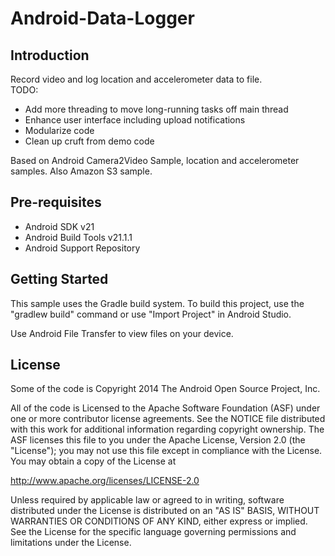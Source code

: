 # Android-Data-Logger

Introduction
------------

Record video and log location and accelerometer data to file.  
TODO: 
- Add more threading to move long-running tasks off main thread
- Enhance user interface including upload notifications
- Modularize code
- Clean up cruft from demo code

Based on Android Camera2Video Sample, location and accelerometer samples. Also Amazon S3 sample.

Pre-requisites
--------------

- Android SDK v21
- Android Build Tools v21.1.1
- Android Support Repository

Getting Started
---------------

This sample uses the Gradle build system. To build this project, use the
"gradlew build" command or use "Import Project" in Android Studio.

Use Android File Transfer to view files on your device.

License
-------

Some of the code is Copyright 2014 The Android Open Source Project, Inc.

All of the code is Licensed to the Apache Software Foundation (ASF) under one or more contributor
license agreements.  See the NOTICE file distributed with this work for
additional information regarding copyright ownership.  The ASF licenses this
file to you under the Apache License, Version 2.0 (the "License"); you may not
use this file except in compliance with the License.  You may obtain a copy of
the License at

http://www.apache.org/licenses/LICENSE-2.0

Unless required by applicable law or agreed to in writing, software
distributed under the License is distributed on an "AS IS" BASIS, WITHOUT
WARRANTIES OR CONDITIONS OF ANY KIND, either express or implied.  See the
License for the specific language governing permissions and limitations under
the License.
